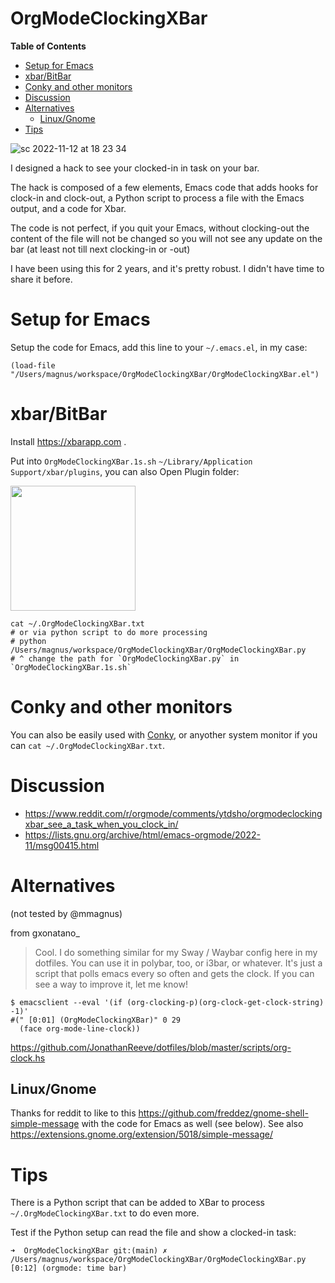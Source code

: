 <h1>OrgModeClockingXBar</h1>

<!-- markdown-toc start - Don't edit this section. Run M-x markdown-toc-refresh-toc -->
**Table of Contents**

- [Setup for Emacs](#setup-for-emacs)
- [xbar/BitBar](#xbarbitbar)
- [Conky and other monitors](#conky-and-other-monitors)
- [Discussion](#discussion)
- [Alternatives](#alternatives)
    - [Linux/Gnome](#linuxgnome)
- [Tips](#tips)

<!-- markdown-toc end -->

![sc 2022-11-12 at 18 23 34](https://user-images.githubusercontent.com/118740/201486665-a53e8f4f-9450-4be4-953c-5571b30dd033.jpg)

I designed a hack to see your clocked-in in task on your bar.

The hack is composed of a few elements, Emacs code that adds hooks for clock-in and clock-out, a Python script to process a file with the Emacs output, and a code for Xbar.

The code is not perfect, if you quit your Emacs, without clocking-out the content of the file will not be changed so you will not see any update on the bar (at least not till next clocking-in or -out)

I have been using this for 2 years, and it's pretty robust. I didn't have time to share it before.

# Setup for Emacs

Setup the code for Emacs, add this line to your `~/.emacs.el`, in my case:

```emacs-lisp
(load-file "/Users/magnus/workspace/OrgModeClockingXBar/OrgModeClockingXBar.el")
```

# xbar/BitBar
Install https://xbarapp.com .

Put into `OrgModeClockingXBar.1s.sh` `~/Library/Application Support/xbar/plugins`, you can also Open Plugin folder:

<img style="width:200px" src="https://user-images.githubusercontent.com/118740/201487364-c498bc2d-4d90-45d3-bc28-25b68227e3cc.jpg">

	cat ~/.OrgModeClockingXBar.txt
	# or via python script to do more processing 
	# python /Users/magnus/workspace/OrgModeClockingXBar/OrgModeClockingXBar.py
	# ^ change the path for `OrgModeClockingXBar.py` in `OrgModeClockingXBar.1s.sh`

# Conky and other monitors
You can also be easily used with [Conky](https://github.com/brndnmtthws/conky), or anyother system monitor if you can `cat ~/.OrgModeClockingXBar.txt`.

# Discussion

- https://www.reddit.com/r/orgmode/comments/ytdsho/orgmodeclockingxbar_see_a_task_when_you_clock_in/
- https://lists.gnu.org/archive/html/emacs-orgmode/2022-11/msg00415.html

# Alternatives
(not tested by @mmagnus)

from gxonatano_

> Cool. I do something similar for my Sway / Waybar config here in my dotfiles. You can use it in polybar, too, or i3bar, or whatever. It's just a script that polls emacs every so often and gets the clock. If you can see a way to improve it, let me know!

```shell
$ emacsclient --eval '(if (org-clocking-p)(org-clock-get-clock-string) -1)'
#(" [0:01] (OrgModeClockingXBar)" 0 29
  (face org-mode-line-clock))
```

https://github.com/JonathanReeve/dotfiles/blob/master/scripts/org-clock.hs

## Linux/Gnome
Thanks for reddit to like to this https://github.com/freddez/gnome-shell-simple-message with the code for Emacs as well (see below). See also https://extensions.gnome.org/extension/5018/simple-message/

# Tips

There is a Python script that can be added to XBar to process `~/.OrgModeClockingXBar.txt` to do even more.

Test if the Python setup can read the file and show a clocked-in task:

	➜  OrgModeClockingXBar git:(main) ✗ /Users/magnus/workspace/OrgModeClockingXBar/OrgModeClockingXBar.py
	[0:12] (orgmode: time bar)
